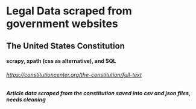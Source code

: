 # Legal Data scraped from government websites

## The United States Constitution

#### scrapy, xpath (css as alternative), and SQL

###### https://constitutioncenter.org/the-constitution/full-text

##### Article data scraped from the constitution saved into csv and json files, needs cleaning





